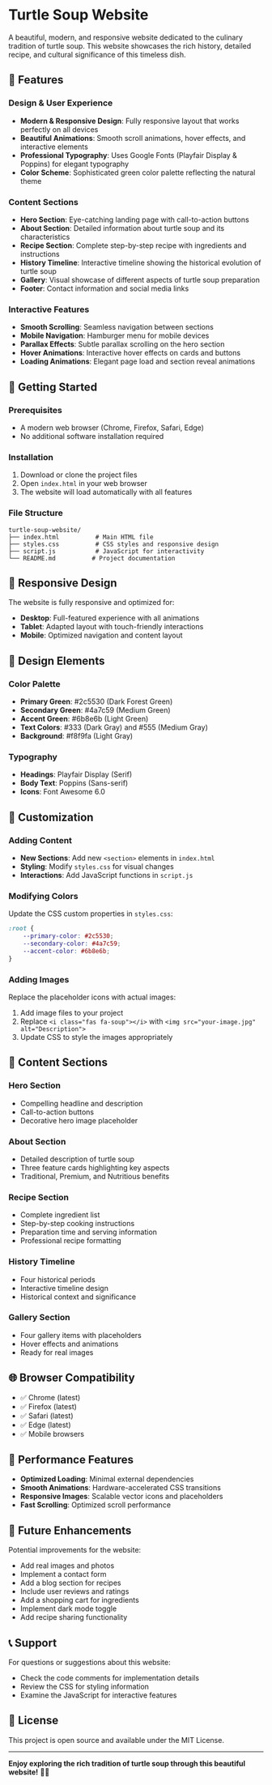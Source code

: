 # Turtle Soup Website

A beautiful, modern, and responsive website dedicated to the culinary tradition of turtle soup. This website showcases the rich history, detailed recipe, and cultural significance of this timeless dish.

## 🌟 Features

### Design & User Experience
- **Modern & Responsive Design**: Fully responsive layout that works perfectly on all devices
- **Beautiful Animations**: Smooth scroll animations, hover effects, and interactive elements
- **Professional Typography**: Uses Google Fonts (Playfair Display & Poppins) for elegant typography
- **Color Scheme**: Sophisticated green color palette reflecting the natural theme

### Content Sections
- **Hero Section**: Eye-catching landing page with call-to-action buttons
- **About Section**: Detailed information about turtle soup and its characteristics
- **Recipe Section**: Complete step-by-step recipe with ingredients and instructions
- **History Timeline**: Interactive timeline showing the historical evolution of turtle soup
- **Gallery**: Visual showcase of different aspects of turtle soup preparation
- **Footer**: Contact information and social media links

### Interactive Features
- **Smooth Scrolling**: Seamless navigation between sections
- **Mobile Navigation**: Hamburger menu for mobile devices
- **Parallax Effects**: Subtle parallax scrolling on the hero section
- **Hover Animations**: Interactive hover effects on cards and buttons
- **Loading Animations**: Elegant page load and section reveal animations

## 🚀 Getting Started

### Prerequisites
- A modern web browser (Chrome, Firefox, Safari, Edge)
- No additional software installation required

### Installation
1. Download or clone the project files
2. Open `index.html` in your web browser
3. The website will load automatically with all features

### File Structure
```
turtle-soup-website/
├── index.html          # Main HTML file
├── styles.css          # CSS styles and responsive design
├── script.js           # JavaScript for interactivity
└── README.md          # Project documentation
```

## 📱 Responsive Design

The website is fully responsive and optimized for:
- **Desktop**: Full-featured experience with all animations
- **Tablet**: Adapted layout with touch-friendly interactions
- **Mobile**: Optimized navigation and content layout

## 🎨 Design Elements

### Color Palette
- **Primary Green**: #2c5530 (Dark Forest Green)
- **Secondary Green**: #4a7c59 (Medium Green)
- **Accent Green**: #6b8e6b (Light Green)
- **Text Colors**: #333 (Dark Gray) and #555 (Medium Gray)
- **Background**: #f8f9fa (Light Gray)

### Typography
- **Headings**: Playfair Display (Serif)
- **Body Text**: Poppins (Sans-serif)
- **Icons**: Font Awesome 6.0

## 🔧 Customization

### Adding Content
- **New Sections**: Add new `<section>` elements in `index.html`
- **Styling**: Modify `styles.css` for visual changes
- **Interactions**: Add JavaScript functions in `script.js`

### Modifying Colors
Update the CSS custom properties in `styles.css`:
```css
:root {
    --primary-color: #2c5530;
    --secondary-color: #4a7c59;
    --accent-color: #6b8e6b;
}
```

### Adding Images
Replace the placeholder icons with actual images:
1. Add image files to your project
2. Replace `<i class="fas fa-soup"></i>` with `<img src="your-image.jpg" alt="Description">`
3. Update CSS to style the images appropriately

## 📄 Content Sections

### Hero Section
- Compelling headline and description
- Call-to-action buttons
- Decorative hero image placeholder

### About Section
- Detailed description of turtle soup
- Three feature cards highlighting key aspects
- Traditional, Premium, and Nutritious benefits

### Recipe Section
- Complete ingredient list
- Step-by-step cooking instructions
- Preparation time and serving information
- Professional recipe formatting

### History Timeline
- Four historical periods
- Interactive timeline design
- Historical context and significance

### Gallery Section
- Four gallery items with placeholders
- Hover effects and animations
- Ready for real images

## 🌐 Browser Compatibility

- ✅ Chrome (latest)
- ✅ Firefox (latest)
- ✅ Safari (latest)
- ✅ Edge (latest)
- ✅ Mobile browsers

## 📱 Performance Features

- **Optimized Loading**: Minimal external dependencies
- **Smooth Animations**: Hardware-accelerated CSS transitions
- **Responsive Images**: Scalable vector icons and placeholders
- **Fast Scrolling**: Optimized scroll performance

## 🎯 Future Enhancements

Potential improvements for the website:
- Add real images and photos
- Implement a contact form
- Add a blog section for recipes
- Include user reviews and ratings
- Add a shopping cart for ingredients
- Implement dark mode toggle
- Add recipe sharing functionality

## 📞 Support

For questions or suggestions about this website:
- Check the code comments for implementation details
- Review the CSS for styling information
- Examine the JavaScript for interactive features

## 📄 License

This project is open source and available under the MIT License.

---

**Enjoy exploring the rich tradition of turtle soup through this beautiful website!** 🐢🍲 
